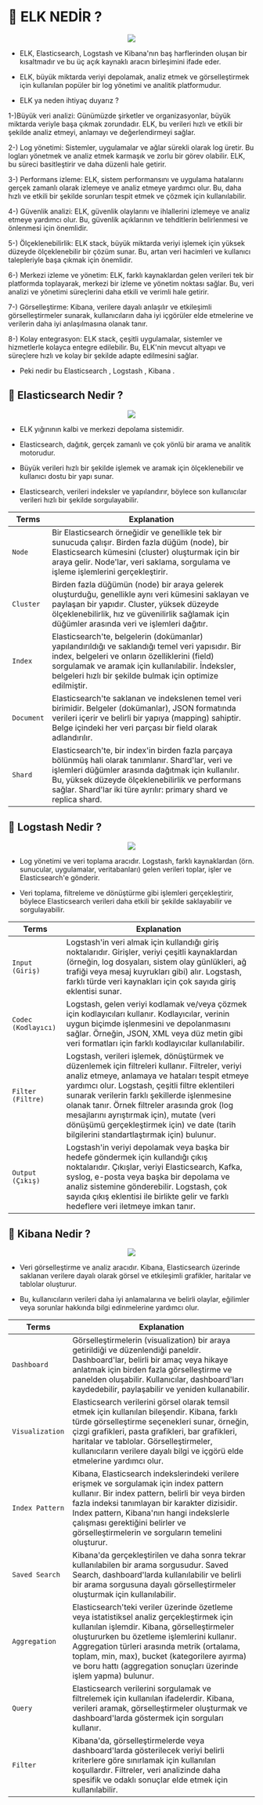 # 🎯 ELK NEDİR ?

<p align ="center">
<img src = "https://github.com/rasitesdmr/SpringBoot-Elasticsearch-Logstash-Kibana-ELK/blob/master/images/elk1.png">
</p>

* ELK, Elasticsearch, Logstash ve Kibana'nın baş harflerinden oluşan bir kısaltmadır ve bu üç açık kaynaklı aracın
  birleşimini ifade eder.

* ELK, büyük miktarda veriyi depolamak, analiz etmek ve görselleştirmek için kullanılan popüler bir log yönetimi ve
  analitik platformudur.

* ELK ya neden ihtiyaç duyarız ?
  
1-)Büyük veri analizi: Günümüzde şirketler ve organizasyonlar, büyük miktarda veriyle başa çıkmak zorundadır. ELK, bu
  verileri hızlı ve etkili bir şekilde analiz etmeyi, anlamayı ve değerlendirmeyi sağlar.

2-) Log yönetimi: Sistemler, uygulamalar ve ağlar sürekli olarak log üretir. Bu logları yönetmek ve analiz etmek
  karmaşık ve zorlu bir görev olabilir. ELK, bu süreci basitleştirir ve daha düzenli hale getirir.

3-) Performans izleme: ELK, sistem performansını ve uygulama hatalarını gerçek zamanlı olarak izlemeye ve analiz etmeye
yardımcı olur. Bu, daha hızlı ve etkili bir şekilde sorunları tespit etmek ve çözmek için kullanılabilir.

4-) Güvenlik analizi: ELK, güvenlik olaylarını ve ihlallerini izlemeye ve analiz etmeye yardımcı olur. Bu, güvenlik
açıklarının ve tehditlerin belirlenmesi ve önlenmesi için önemlidir.

5-) Ölçeklenebilirlik: ELK stack, büyük miktarda veriyi işlemek için yüksek düzeyde ölçeklenebilir bir çözüm sunar. Bu,
artan veri hacimleri ve kullanıcı talepleriyle başa çıkmak için önemlidir.

6-) Merkezi izleme ve yönetim: ELK, farklı kaynaklardan gelen verileri tek bir platformda toplayarak, merkezi bir izleme
ve yönetim noktası sağlar. Bu, veri analizi ve yönetimi süreçlerini daha etkili ve verimli hale getirir.

7-) Görselleştirme: Kibana, verilere dayalı anlaşılır ve etkileşimli görselleştirmeler sunarak, kullanıcıların daha iyi
içgörüler elde etmelerine ve verilerin daha iyi anlaşılmasına olanak tanır.

8-) Kolay entegrasyon: ELK stack, çeşitli uygulamalar, sistemler ve hizmetlerle kolayca entegre edilebilir. Bu, ELK'nin
mevcut altyapı ve süreçlere hızlı ve kolay bir şekilde adapte edilmesini sağlar.

* Peki nedir bu Elasticsearch , Logstash , Kibana .

## 📌 Elasticsearch Nedir ?

<p align ="center">
<img src = "https://github.com/rasitesdmr/SpringBoot-Elasticsearch-Logstash-Kibana-ELK/blob/master/images/elk2.png">
</p>

* ELK yığınının kalbi ve merkezi depolama sistemidir.

* Elasticsearch, dağıtık, gerçek zamanlı ve çok yönlü bir arama ve analitik motorudur.

* Büyük verileri hızlı bir şekilde işlemek ve aramak için ölçeklenebilir ve kullanıcı dostu bir yapı sunar.

* Elasticsearch, verileri indeksler ve yapılandırır, böylece son kullanıcılar verileri hızlı bir şekilde sorgulayabilir.

| Terms      | Explanation                                                                                                                                                                                                                                                                          |
|------------|--------------------------------------------------------------------------------------------------------------------------------------------------------------------------------------------------------------------------------------------------------------------------------------|
| `Node`     | Bir Elasticsearch örneğidir ve genellikle tek bir sunucuda çalışır. Birden fazla düğüm (node), bir Elasticsearch kümesini (cluster) oluşturmak için bir araya gelir. Node'lar, veri saklama, sorgulama ve işleme işlemlerini gerçekleştirir.                                         |
| `Cluster`  | Birden fazla düğümün (node) bir araya gelerek oluşturduğu, genellikle aynı veri kümesini saklayan ve paylaşan bir yapıdır. Cluster, yüksek düzeyde ölçeklenebilirlik, hız ve güvenilirlik sağlamak için düğümler arasında veri ve işlemleri dağıtır.                                 |
| `Index`    | Elasticsearch'te, belgelerin (dokümanlar) yapılandırıldığı ve saklandığı temel veri yapısıdır. Bir index, belgeleri ve onların özelliklerini (field) sorgulamak ve aramak için kullanılabilir. İndeksler, belgeleri hızlı bir şekilde bulmak için optimize edilmiştir.               |
| `Document` | Elasticsearch'te saklanan ve indekslenen temel veri birimidir. Belgeler (dokümanlar), JSON formatında verileri içerir ve belirli bir yapıya (mapping) sahiptir. Belge içindeki her veri parçası bir field olarak adlandırılır.                                                       |
| `Shard`    | Elasticsearch'te, bir index'in birden fazla parçaya bölünmüş hali olarak tanımlanır. Shard'lar, veri ve işlemleri düğümler arasında dağıtmak için kullanılır. Bu, yüksek düzeyde ölçeklenebilirlik ve performans sağlar. Shard'lar iki türe ayrılır: primary shard ve replica shard. |

## 📌 Logstash Nedir ?

<p align ="center">
<img src = "https://github.com/rasitesdmr/SpringBoot-Elasticsearch-Logstash-Kibana-ELK/blob/master/images/elk3.png">
</p>

* Log yönetimi ve veri toplama aracıdır. Logstash, farklı kaynaklardan (örn. sunucular, uygulamalar, veritabanları)
  gelen verileri toplar, işler ve Elasticsearch'e gönderir.

* Veri toplama, filtreleme ve dönüştürme gibi işlemleri gerçekleştirir, böylece Elasticsearch verileri daha etkili bir
  şekilde saklayabilir ve sorgulayabilir.

| Terms                | Explanation                                                                                                                                                                                                                                                                                                                                                                                                                                     |
|----------------------|-------------------------------------------------------------------------------------------------------------------------------------------------------------------------------------------------------------------------------------------------------------------------------------------------------------------------------------------------------------------------------------------------------------------------------------------------|
| `Input (Giriş) `     | Logstash'in veri almak için kullandığı giriş noktalarıdır. Girişler, veriyi çeşitli kaynaklardan (örneğin, log dosyaları, sistem olay günlükleri, ağ trafiği veya mesaj kuyrukları gibi) alır. Logstash, farklı türde veri kaynakları için çok sayıda giriş eklentisi sunar.                                                                                                                                                                    |
| `Codec (Kodlayıcı) ` | Logstash, gelen veriyi kodlamak ve/veya çözmek için kodlayıcıları kullanır. Kodlayıcılar, verinin uygun biçimde işlenmesini ve depolanmasını sağlar. Örneğin, JSON, XML veya düz metin gibi veri formatları için farklı kodlayıcılar kullanılabilir.                                                                                                                                                                                            |
| `Filter (Filtre) `   | Logstash, verileri işlemek, dönüştürmek ve düzenlemek için filtreleri kullanır. Filtreler, veriyi analiz etmeye, anlamaya ve hataları tespit etmeye yardımcı olur. Logstash, çeşitli filtre eklentileri sunarak verilerin farklı şekillerde işlenmesine olanak tanır. Örnek filtreler arasında grok (log mesajlarını ayrıştırmak için), mutate (veri dönüşümü gerçekleştirmek için) ve date (tarih bilgilerini standartlaştırmak için) bulunur. |
| `Output (Çıkış) `    | Logstash'in veriyi depolamak veya başka bir hedefe göndermek için kullandığı çıkış noktalarıdır. Çıkışlar, veriyi Elasticsearch, Kafka, syslog, e-posta veya başka bir depolama ve analiz sistemine gönderebilir. Logstash, çok sayıda çıkış eklentisi ile birlikte gelir ve farklı hedeflere veri iletmeye imkan tanır.                                                                                                                        |

## 📌 Kibana Nedir ?

<p align ="center">
<img src = "https://github.com/rasitesdmr/SpringBoot-Elasticsearch-Logstash-Kibana-ELK/blob/master/images/elk4.png">
</p>

* Veri görselleştirme ve analiz aracıdır. Kibana, Elasticsearch üzerinde saklanan verilere dayalı olarak görsel ve
  etkileşimli grafikler, haritalar ve tablolar oluşturur.

* Bu, kullanıcıların verileri daha iyi anlamalarına ve belirli olaylar, eğilimler veya sorunlar hakkında bilgi
  edinmelerine yardımcı olur.

| Terms                 | Explanation                                                                                                                                                                                                                                                                                                                                                                                                                                      |
|-----------------------|--------------------------------------------------------------------------------------------------------------------------------------------------------------------------------------------------------------------------------------------------------------------------------------------------------------------------------------------------------------------------------------------------------------------------------------------------|
| `Dashboard `          | Görselleştirmelerin (visualization) bir araya getirildiği ve düzenlendiği paneldir. Dashboard'lar, belirli bir amaç veya hikaye anlatmak için birden fazla görselleştirme ve panelden oluşabilir. Kullanıcılar, dashboard'ları kaydedebilir, paylaşabilir ve yeniden kullanabilir.                                                                                                                                                               |
| `Visualization `      | Elasticsearch verilerini görsel olarak temsil etmek için kullanılan bileşendir. Kibana, farklı türde görselleştirme seçenekleri sunar, örneğin, çizgi grafikleri, pasta grafikleri, bar grafikleri, haritalar ve tablolar. Görselleştirmeler, kullanıcıların verilere dayalı bilgi ve içgörü elde etmelerine yardımcı olur.                                                                                                                      |
| `Index Pattern `      | Kibana, Elasticsearch indekslerindeki verilere erişmek ve sorgulamak için index pattern kullanır. Bir index pattern, belirli bir veya birden fazla indeksi tanımlayan bir karakter dizisidir. Index pattern, Kibana'nın hangi indekslerle çalışması gerektiğini belirler ve görselleştirmelerin ve sorguların temelini oluşturur.                                                                                                                |
| `Saved Search `       | Kibana'da gerçekleştirilen ve daha sonra tekrar kullanılabilen bir arama sorgusudur. Saved Search, dashboard'larda kullanılabilir ve belirli bir arama sorgusuna dayalı görselleştirmeler oluşturmak için kullanılabilir.                                                                                                                                                                                                                        |
| `Aggregation `        | Elasticsearch'teki veriler üzerinde özetleme veya istatistiksel analiz gerçekleştirmek için kullanılan işlemdir. Kibana, görselleştirmeler oluştururken bu özetleme işlemlerini kullanır. Aggregation türleri arasında metrik (ortalama, toplam, min, max), bucket (kategorilere ayırma) ve boru hattı (aggregation sonuçları üzerinde işlem yapma) bulunur.                                                                                     |
| `Query `              | Elasticsearch verilerini sorgulamak ve filtrelemek için kullanılan ifadelerdir. Kibana, verileri aramak, görselleştirmeler oluşturmak ve dashboard'larda göstermek için sorguları kullanır.                                                                                                                                                                                                                                                      |
| `Filter `             | Kibana'da, görselleştirmelerde veya dashboard'larda gösterilecek veriyi belirli kriterlere göre sınırlamak için kullanılan koşullardır. Filtreler, veri analizinde daha spesifik ve odaklı sonuçlar elde etmek için kullanılabilir.                                                                                                                                                                                                              |

